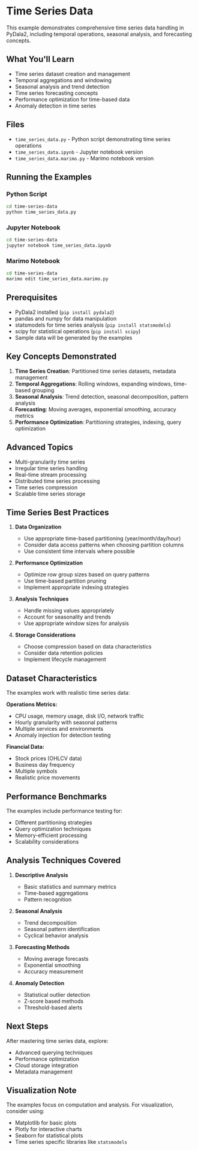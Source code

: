 # Time Series Data

This example demonstrates comprehensive time series data handling in PyDala2, including temporal operations, seasonal analysis, and forecasting concepts.

## What You'll Learn

- Time series dataset creation and management
- Temporal aggregations and windowing
- Seasonal analysis and trend detection
- Time series forecasting concepts
- Performance optimization for time-based data
- Anomaly detection in time series

## Files

- `time_series_data.py` - Python script demonstrating time series operations
- `time_series_data.ipynb` - Jupyter notebook version
- `time_series_data.marimo.py` - Marimo notebook version

## Running the Examples

### Python Script
```bash
cd time-series-data
python time_series_data.py
```

### Jupyter Notebook
```bash
cd time-series-data
jupyter notebook time_series_data.ipynb
```

### Marimo Notebook
```bash
cd time-series-data
marimo edit time_series_data.marimo.py
```

## Prerequisites

- PyDala2 installed (`pip install pydala2`)
- pandas and numpy for data manipulation
- statsmodels for time series analysis (`pip install statsmodels`)
- scipy for statistical operations (`pip install scipy`)
- Sample data will be generated by the examples

## Key Concepts Demonstrated

1. **Time Series Creation**: Partitioned time series datasets, metadata management
2. **Temporal Aggregations**: Rolling windows, expanding windows, time-based grouping
3. **Seasonal Analysis**: Trend detection, seasonal decomposition, pattern analysis
4. **Forecasting**: Moving averages, exponential smoothing, accuracy metrics
5. **Performance Optimization**: Partitioning strategies, indexing, query optimization

## Advanced Topics

- Multi-granularity time series
- Irregular time series handling
- Real-time stream processing
- Distributed time series processing
- Time series compression
- Scalable time series storage

## Time Series Best Practices

1. **Data Organization**
   - Use appropriate time-based partitioning (year/month/day/hour)
   - Consider data access patterns when choosing partition columns
   - Use consistent time intervals where possible

2. **Performance Optimization**
   - Optimize row group sizes based on query patterns
   - Use time-based partition pruning
   - Implement appropriate indexing strategies

3. **Analysis Techniques**
   - Handle missing values appropriately
   - Account for seasonality and trends
   - Use appropriate window sizes for analysis

4. **Storage Considerations**
   - Choose compression based on data characteristics
   - Consider data retention policies
   - Implement lifecycle management

## Dataset Characteristics

The examples work with realistic time series data:

**Operations Metrics:**
- CPU usage, memory usage, disk I/O, network traffic
- Hourly granularity with seasonal patterns
- Multiple services and environments
- Anomaly injection for detection testing

**Financial Data:**
- Stock prices (OHLCV data)
- Business day frequency
- Multiple symbols
- Realistic price movements

## Performance Benchmarks

The examples include performance testing for:
- Different partitioning strategies
- Query optimization techniques
- Memory-efficient processing
- Scalability considerations

## Analysis Techniques Covered

1. **Descriptive Analysis**
   - Basic statistics and summary metrics
   - Time-based aggregations
   - Pattern recognition

2. **Seasonal Analysis**
   - Trend decomposition
   - Seasonal pattern identification
   - Cyclical behavior analysis

3. **Forecasting Methods**
   - Moving average forecasts
   - Exponential smoothing
   - Accuracy measurement

4. **Anomaly Detection**
   - Statistical outlier detection
   - Z-score based methods
   - Threshold-based alerts

## Next Steps

After mastering time series data, explore:
- Advanced querying techniques
- Performance optimization
- Cloud storage integration
- Metadata management

## Visualization Note

The examples focus on computation and analysis. For visualization, consider using:
- Matplotlib for basic plots
- Plotly for interactive charts
- Seaborn for statistical plots
- Time series specific libraries like `statsmodels`